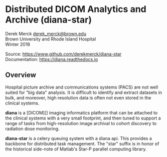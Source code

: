 # Distributed DICOM Analytics and Archive (diana-star)

Derek Merck <derek_merck@brown.edu>  
Brown University and Rhode Island Hospital  
Winter 2018

Source: <https://www.github.com/derekmerck/diana-star>  
Documentation: <https://diana.readthedocs.io>  


## Overview

Hospital picture archive and communications systems (PACS) are not well suited for "big data" analysis.  It is difficult to identify and extract datasets in bulk, and moreover, high resolution data is often not even stored in the clinical systems.

**diana** is a [DICOM][] imaging informatics platform that can be attached to the clinical systems with a very small footprint, and then tuned to support a range of tasks from high-resolution image archival to cohort discovery to radiation dose monitoring.

**diana-star** is a celery queuing system with a diana api.  This provides a backbone for distributed task management.  The "star" suffix is in honor of the historical side-note of Matlab's Star-P parallel computing library.

